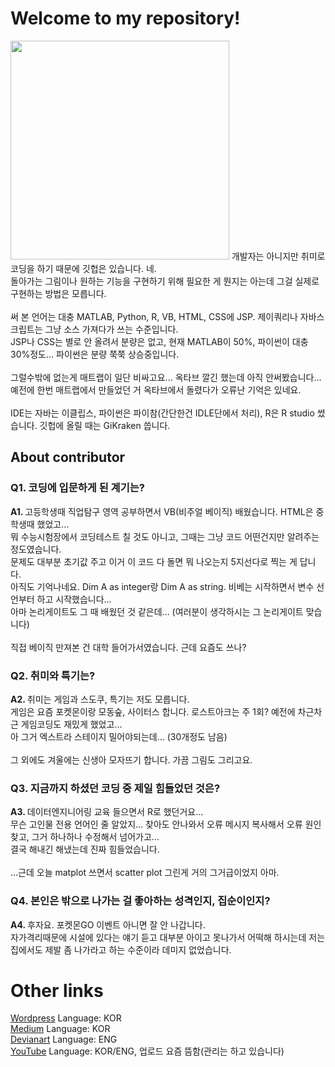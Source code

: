 <h1>Welcome to my repository!</h1>
<img src="https://img1.daumcdn.net/thumb/R1280x0/?scode=mtistory2&fname=https%3A%2F%2Fblog.kakaocdn.net%2Fdn%2FbDAz6p%2FbtriwydAMht%2FijGrEm2qcKsDkIgBoHoQH1%2Fimg.png" height="350">
개발자는 아니지만 취미로 코딩을 하기 때문에 깃헙은 있습니다. 네. <br>
돌아가는 그림이나 원하는 기능을 구현하기 위해 필요한 게 뭔지는 아는데 그걸 실제로 구현하는 방법은 모릅니다. <br>
<br>
써 본 언어는 대충 MATLAB, Python, R, VB, HTML, CSS에 JSP. 제이쿼리나 자바스크립트는 그냥 소스 가져다가 쓰는 수준입니다. <br>
JSP나 CSS는 별로 안 올려서 분량은 없고, 현재 MATLAB이 50%, 파이썬이 대충 30%정도... 파이썬은 분량 쭉쭉 상승중입니다. <br>
<br>
그럴수밖에 없는게 매트랩이 일단 비싸고요... 옥타브 깔긴 했는데 아직 안써봤습니다... <br>
예전에 한번 매트랩에서 만들었던 거 옥타브에서 돌렸다가 오류난 기억은 있네요. <br>
<br>
IDE는 자바는 이클립스, 파이썬은 파이참(간단한건 IDLE단에서 처리), R은 R studio 썼습니다. 깃헙에 올릴 때는 GiKraken 씁니다. <br> 
<h2>About contributor</h2>
<h3>Q1. 코딩에 입문하게 된 계기는?</h3>
<b>A1. </b>고등학생때 직업탐구 영역 공부하면서 VB(비주얼 베이직) 배웠습니다. HTML은 중학생때 했었고... <br>
뭐 수능시험장에서 코딩테스트 칠 것도 아니고, 그때는 그냥 코드 어떤건지만 알려주는 정도였습니다. <br>
문제도 대부분 초기값 주고 이거 이 코드 다 돌면 뭐 나오는지 5지선다로 찍는 게 답니다. <br>
아직도 기억나네요. Dim A as integer랑 Dim A as string. 비베는 시작하면서 변수 선언부터 하고 시작했습니다... <br>
아마 논리게이트도 그 때 배웠던 것 같은데... (여러분이 생각하시는 그 논리게이트 맞습니다)<br>
<br>
직접 베이직 만져본 건 대학 들어가서였습니다. 근데 요즘도 쓰나? 
<h3>Q2. 취미와 특기는? </h3>
<b>A2. </b>취미는 게임과 스도쿠, 특기는 저도 모릅니다. <br>
게임은 요즘 포켓몬이랑 모동숲, 사이터스 합니다. 로스트아크는 주 1회? 예전에 차근차근 게임코딩도 재밌게 했었고... <br>
아 그거 엑스트라 스테이지 밀어야되는데... (30개정도 남음)<br>
<br>
그 외에도 겨울에는 신생아 모자뜨기 합니다. 가끔 그림도 그리고요. <br>
<h3>Q3. 지금까지 하셨던 코딩 중 제일 힘들었던 것은? </h3>
<b>A3. </b>데이터엔지니어링 교육 들으면서 R로 했던거요... <br>
무슨 고인물 전용 언어인 줄 알았지... 찾아도 안나와서 오류 메시지 복사해서 오류 원인 찾고, 그거 하나하나 수정해서 넘어가고... <br>
결국 해내긴 해냈는데 진짜 힘들었습니다. <br>
<br>
...근데 오늘 matplot 쓰면서 scatter plot 그린게 거의 그거급이었지 아마. 
<h3>Q4. 본인은 밖으로 나가는 걸 좋아하는 성격인지, 집순이인지? </h3>
<b>A4. </b>후자요. 포켓몬GO 이벤트 아니면 잘 안 나갑니다. <br>
자가격리때문에 시설에 있다는 얘기 듣고 대부분 아이고 못나가서 어떡해 하시는데 저는 집에서도 제발 좀 나가라고 하는 수준이라 데미지 없었습니다. 
<h3></h3>
<b></b>
<h1>Other links</h1>
<a href="https://koreanraichu.sfuhost.com/">Wordpress</a> Language: KOR<br>
<a href="https://medium.com/@koreanraichu">Medium</a> Language: KOR<br>
<a href="https://www.deviantart.com/blackholekun">Devianart</a> Language: ENG<br>
<a href="https://www.youtube.com/channel/UCQyPvrrBhvp95iqhkLR1n-A">YouTube</a> Language: KOR/ENG, 업로드 요즘 뜸함(관리는 하고 있습니다)
